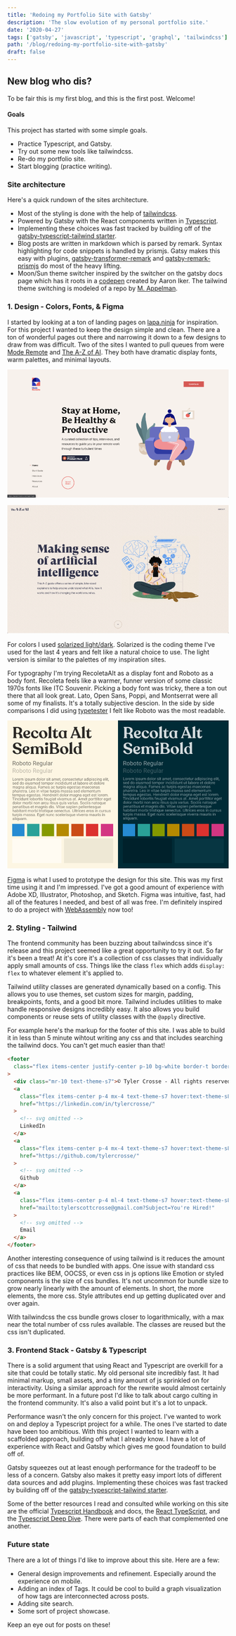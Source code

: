 ```yaml
---
title: 'Redoing my Portfolio Site with Gatsby'
description: 'The slow evolution of my personal portfolio site.'
date: '2020-04-27'
tags: ['gatsby', 'javascript', 'typescript', 'graphql', 'tailwindcss']
path: '/blog/redoing-my-portfolio-site-with-gatsby'
draft: false
---
```


## New blog who dis?

To be fair this is my first blog, and this is the first post. Welcome!

#### Goals

This project has started with some simple goals.

- Practice Typescript, and Gatsby.
- Try out some new tools like tailwindcss.
- Re-do my portfolio site.
- Start blogging (practice writing).

### Site architecture

Here's a quick rundown of the sites architecture.

- Most of the styling is done with the help of [tailwindcss](https://tailwindcss.com/).
- Powered by Gatsby with the React components written in [Typescript](https://www.typescriptlang.org/).
- Implementing these choices was fast tracked by building off of the [gatsby-typescript-tailwind starter](https://www.gatsbyjs.org/starters/impulse/gatsby-typescript-tailwind/).
- Blog posts are written in markdown which is parsed by remark. Syntax highlighting for code snippets is handled by prismjs. Gatsy makes this easy with plugins, [gatsby-transformer-remark](https://www.gatsbyjs.org/packages/gatsby-transformer-remark/) and [gatsby-remark-prismjs](https://www.gatsbyjs.org/packages/gatsby-remark-prismjs/) do most of the heavy lifting.
- Moon/Sun theme switcher inspired by the switcher on the gatsby docs page which has it roots in a [codepen](https://codepen.io/aaroniker/pen/KGpXZo) created by Aaron Iker. The tailwind theme switching is modeled of a repo by [M. Appelman](https://github.com/huphtur/tailwind-theme-switcher/).

### 1. Design - Colors, Fonts, & Figma

I started by looking at a ton of landing pages on [lapa.ninja](https://www.lapa.ninja/) for inspiration. For this project I wanted to keep the design simple and clean. There are a ton of wonderful pages out there and narrowing it down to a few designs to draw from was difficult. Two of the sites I wanted to pull queues from were [Mode Remote](https://moderemote.com/) and [The A-Z of AI](https://atozofai.withgoogle.com/intl/en-US/). They both have dramatic
display fonts, warm palettes, and minimal layouts.

![](mode-remote.png)

![](the-a-z-of-ai.png)

For colors I used [solarized light/dark](https://github.com/altercation/solarized). Solarized is the coding theme I've used for the last 4 years and felt like a natural choice to use. The light version is similar to the palettes of my inspiration sites.

For typography I'm trying RecoletaAlt as a display font and Roboto as a body font. Recoleta feels like a warmer, funner version of some classic 1970s fonts like ITC Souvenir. Picking a body font was tricky, there a ton out there that all look great. Lato, Open Sans, Poppi, and Montserrat were all some of my finalists. It's a totally subjective descion. In the side by side comparisons I did using [typetester](http://classic.typetester.org/) I felt like Roboto was the most readable.

![](font-and-colors.png)

[Figma](https://www.figma.com/) is what I used to prototype the design for this site. This was my first time using it and I'm impressed. I've got a good amount of experience with Adobe XD, Illustrator, Photoshop, and Sketch. Figma was intuitive, fast, had all of the features I needed, and best of all was free. I'm definitely inspired to do a project with [WebAssembly](https://www.figma.com/blog/webassembly-cut-figmas-load-time-by-3x/) now too!

### 2. Styling - Tailwind

The frontend community has been buzzing about tailwindcss since it's release and this project seemed like a great opportunity to try it out. So far it's been a treat! At it's core it's a collection of css classes that individually apply small amounts of css. Things like the class `flex` which adds `display: flex` to whatever element it's applied to.

Tailwind utility classes are generated dynamically based on a config. This allows you to use themes, set custom sizes for margin, padding, breakpoints, fonts, and a good bit more. Tailwind includes utilities to make handle responsive designs incredibly easy. It also allows you build components or reuse sets of utility classes with the `@apply` directive.

For example here's the markup for the footer of this site. I was able to build it in less than 5 minute wihtout writing any css and that includes searching the tailwind docs. You can't get much easier than that!

```html
<footer
  class="flex items-center justify-center p-10 bg-white border-t border-theme-p2"
>
  <div class="mr-10 text-theme-s7">© Tyler Crosse - All rights reserved.</div>
  <a
    class="flex items-center p-4 mx-4 text-theme-s7 hover:text-theme-s8"
    href="https://linkedin.com/in/tylercrosse/"
  >
    <!-- svg omitted -->
    LinkedIn
  </a>
  <a
    class="flex items-center p-4 mx-4 text-theme-s7 hover:text-theme-s8"
    href="https://github.com/tylercrosse/"
  >
    <!-- svg omitted -->
    Github
  </a>
  <a
    class="flex items-center p-4 ml-4 text-theme-s7 hover:text-theme-s8"
    href="mailto:tylerscottcrosse@gmail.com?Subject=You're Hired!"
  >
    <!-- svg omitted -->
    Email
  </a>
</footer>
```

Another interesting consequence of using tailwind is it reduces the amount of css that needs to be bundled with apps. One issue with standard css practices like BEM, OOCSS, or even css in js options like Emotion or styled components is the size of css bundles. It's not uncommon for bundle size to grow nearly linearly with the amount of elements. In short, the more elements, the more css. Style attributes end up getting duplicated over and over again.

With tailwindcss the css bundle grows closer to logarithmically, with a max near the total number of css rules available. The classes are reused but the css isn't duplicated.

### 3. Frontend Stack - Gatsby & Typescript

There is a solid argument that using React and Typescript are overkill for a site that could be totally static. My old personal site incredibly fast. It had minimal markup, small assets, and a tiny amount of js sprinkled on for interactivity. Using a similar approach for the rewrite would almost certainly be more performant. In a future post I'd like to talk about cargo culting in the frontend community. It's also a valid point but it's a lot to unpack.

Performance wasn't the only concern for this project. I've wanted to work on and deploy a Typescript project for a while. The ones I've started to date have been too ambitious. With this project I wanted to learn with a scaffolded approach, building off what I already know. I have a lot of experience with React and Gatsby which gives me good foundation to build off of.

Gatsby squeezes out at least enough performance for the tradeoff to be less of a concern. Gatsby also makes it pretty easy import lots of different data sources and add plugins. Implementing these choices was fast tracked by building off of the [gatsby-typescript-tailwind starter](https://www.gatsbyjs.org/starters/impulse/gatsby-typescript-tailwind/).

Some of the better resources I read and consulted while working on this site are the official [Typescript Handbook](https://www.typescriptlang.org/v2/docs/handbook/) and docs, the [React TypeScript](https://react-typescript-cheatsheet.netlify.app/), and the [Typescript Deep Dive](https://basarat.gitbook.io/typescript/). There were parts of each that complemented one another.

### Future state

There are a lot of things I'd like to improve about this site. Here are a few:

- General design improvements and refinement. Especially around the experience on mobile.
- Adding an index of Tags. It could be cool to build a graph visualization of how tags are interconnected across posts.
- Adding site search.
- Some sort of project showcase.

Keep an eye out for posts on these!
